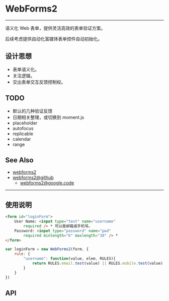 
# WebForms2

---


语义化 Web 表单，提供灵活高效的表单验证方案。

后续考虑提供自动化富媒体表单控件自动初始化。

## 设计思想

* 表单语义化。
* 关注逻辑。
* 交出表单交互反馈控制权。

## TODO

* 默认的几种验证反馈
* 日期相关整理，或切换到 moment.js
* placeholder
* autofocus
* replicable
* calendar
* range

## See Also

* [webforms2](http://www.whatwg.org/specs/web-forms/current-work/)
* [webforms2@github](https://github.com/westonruter/webforms2)
    * [webforms2@google.code](http://code.google.com/p/webforms2/)

---

## 使用说明

```html
<form id="loginForm">
    User Name: <input type="text" name="username"
        required /> * 可以是邮箱或手机号。
    Password: <input type="password" name="pwd"
        required minlength="6" maxlength="30" /> *
</form>
```

```javascript
var loginForm = new WebForms2(form, {
    rule: {
        "username": function(value, elem, RULES){
            return RULES.email.test(value) || RULES.mobile.test(value);
        }
    }
})
```


## API
